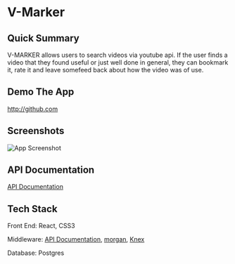 # V-Marker
## Quick Summary
V-MARKER allows users to search videos via youtube api. If the user finds a video that they found useful or just well done in general, they can bookmark it, rate it and leave somefeed back about how the video was of use. 


## Demo The App
http://github.com 

## Screenshots
![App Screenshot](https://i.imgur.com/oq0kxPO.png)

## API Documentation
[API Documentation](https://github.com/quonn-bernard/Video-Marker-Server)

## Tech Stack
Front End: React, CSS3

Middleware: [API Documentation](https://Expressjs.com), [morgan](https://www.npmjs.com/package/morgan/v/1.1.1), [Knex](https://knexjs.org/)

Database: Postgres


